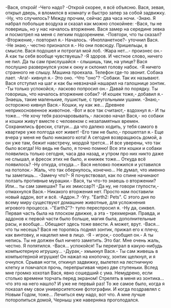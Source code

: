   -Вася, открой!
-Чего надо?
-Открой скорее, я всё объясню.
Вася, зевая, открыл дверь, я вломился в комнату и быстро запер за собой задвижку.
-Ну, что случилось? Между прочим, сейчас два часа ночи.
-Знаю.
Я набрал побольше воздуха и сказал как можно спокойнее:
-Вася, ты не поверишь, но у нас началось вторжение.
Вася замер на середине зевка и посмотрел на меня с легким подозрением.
-Повтори, что ты сказал?
-Вторжение,- повторил я.- Началось.
-Инопланетное?- уточнил Вася.
-Не знаю,- честно признался я.- Но они повсюду. Пришельцы, в смысле.
Вася подошел и потрогал мой лоб.
-Жара нет...- произнес он.- А как ты себя вообще чувствуешь?
-Я здоров. И честное слово, ничего не пил. Да ты сам прислушайся - слышишь, там, на улице?
Вася послушно развернулся ухом к окну и склонил голову набок.
-Я ничего странного не слышу. Машина проехала. Телефон где-то звонит. Собака лает.
-Ага!- кивнул я.- Это оно.
-Что "оно"?
-Собаки. Так их называют.
Вася отступил на шаг и как бы невзначай нашарил на галошнице зонтик.
-Ты только успокойся,- ласково попросил он.- Давай по порядку. Ты говоришь, что началось вторжение собак?
-И кошек тоже,- добавил я.- Знаешь, такие маленькие, пушистые, с треугольными ушами.
-Знаю,- осторожно кивнул Вася.- Кошки, ну как же... Древнее неприкосновенное животное.
-Вот и все так считают,- вздохнул я.- И ты тоже...
-Не хочу тебя разочаровывать,- ласково начал Вася,- но собаки и кошки живут вместе с человеком с незапамятных времен. Сохранились фрески, статуи... да что далеко ходить, у тебя самого в квартире уже полгода кот живет!
-Его там не было,- прошептал я.- Еще вчера у меня не было никакого кота! А сегодня возвращаюсь домой, а он уже там, бежит навстречу, мордой трется... И все уверены, что так было всегда! Но ведь не было, я точно помню! Все эти кошки и собаки появились только сегодня, часа два назад, и утром про них никто даже не слышал, и фресок этих не было, и книжек тоже... Откуда всё появилось?
-Ну откуда, откуда...- Вася неловко поежился и уставился на потолок.- Жаль, что так обернулось, конечно... Не думал, что именно ты заметишь...
-Замечу что?- Я почувствовал, как по спине начинают ползать противные мурашки.- Вася, ты что-то знаешь о вторжении? Или... ты сам замешан? Ты их эмиссар?!
-Да ну, не говори глупости,- отмахнулся Вася.- Никакого вторжения нет. Просто нам поставили новый аддон, вот и всё.
-Аддон..?
-Угу. "Earth2: Pets". С этого дня по всему миру существуют домашние животные, для усложнения игрового процесса.
-"Earth2"?- тупо переспросил я.
-Ну да, сиквел. Первая часть была на плоском движке, а эта - трехмерная. Правда, и аддонов к первой части было больше, магия была, дополнительные расы, и вообще... Обещают здесь тоже ввести. А может, врут.
-Вася... что ты несешь?
Вася не торопясь поднял зонтик, прижал его к плечу, как винтовку, и нацелил мне в лицо.
-Я - игрок,- сообщил он.- А ты непись. Ты не должен был ничего заметить. Это баг. Мне очень жаль, честно.
Я попятился.
-Вася... успокойся! Ты переиграл в какую-нибудь компьютерную игрушку...
-Дурак,- хмыкнул Вася.- Ты сам живешь в компьютерной игрушке!
Он нажал на кнопочку, зонтик щелкнул, и я очнулся. Срывая ногти, откинул задвижку, вылетел на лестничную клетку и помчался прочь, перепрыгивая через две ступеньки. Вслед мне громко хохотал Вася, явно сошедший с ума. Немудрено, если столько времени торчать перед экраном! Стрелять в меня из зонтика... что это на него нашло? И уже не первый раз! То же самое было, когда я показал ему свои университетские фотографии. И когда поздравлял с Новым Годом, тоже... Лечиться ему надо, вот что.
А мне лучше поторопиться домой, Черныш уже наверняка проголодался.    